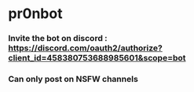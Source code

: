 # pr0nbot

### Invite the bot on discord : https://discord.com/oauth2/authorize?client_id=458380753688985601&scope=bot

### Can only post on NSFW channels
